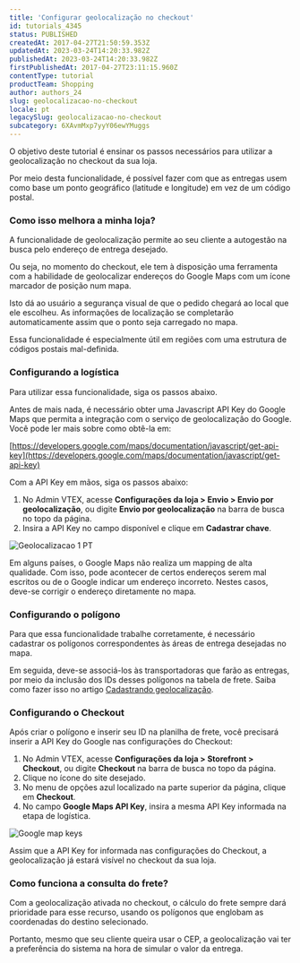 ```yaml
---
title: 'Configurar geolocalização no checkout'
id: tutorials_4345
status: PUBLISHED
createdAt: 2017-04-27T21:50:59.353Z
updatedAt: 2023-03-24T14:20:33.982Z
publishedAt: 2023-03-24T14:20:33.982Z
firstPublishedAt: 2017-04-27T23:11:15.960Z
contentType: tutorial
productTeam: Shopping
author: authors_24
slug: geolocalizacao-no-checkout
locale: pt
legacySlug: geolocalizacao-no-checkout
subcategory: 6XAvmMxp7yyY06ewYMuggs
---
```


O objetivo deste tutorial é ensinar os passos necessários para utilizar a geolocalização no checkout da sua loja. 

Por meio desta funcionalidade, é possível fazer com que as entregas usem como base um ponto geográfico (latitude e longitude) em vez de um código postal.

### Como isso melhora a minha loja?

A funcionalidade de geolocalização permite ao seu cliente a autogestão na busca pelo endereço de entrega desejado. 

Ou seja, no momento do checkout, ele tem à disposição uma ferramenta com a habilidade de geolocalizar endereços do Google Maps com um ícone marcador de posição num mapa. 

Isto dá ao usuário a segurança visual de que o pedido chegará ao local que ele escolheu. As informações de localização se completarão automaticamente assim que o ponto seja carregado no mapa.

Essa funcionalidade é especialmente útil em regiões com uma estrutura de códigos postais mal-definida.

### Configurando a logística

Para utilizar essa funcionalidade, siga os passos abaixo.

Antes de mais nada, é necessário obter uma Javascript API Key do Google Maps que permita a integração com o serviço de geolocalização do Google. Você pode ler mais sobre como obtê-la em:

[https://developers.google.com/maps/documentation/javascript/get-api-key](https://developers.google.com/maps/documentation/javascript/get-api-key)

Com a API Key em mãos, siga os passos abaixo:

1. No Admin VTEX, acesse __Configurações da loja > Envio > Envio por geolocalização__, ou digite __Envio por geolocalização__ na barra de busca no topo da página.
2. Insira a API Key no campo disponível e clique em __Cadastrar chave__.

![Geolocalizacao 1 PT](//images.ctfassets.net/alneenqid6w5/1WnSV74cA82WY8kGscAiy2/68eeec258fd124695047187dc5e15b51/Geolocalizacao_1_PT.png)

<div class="alert alert-info">
Em alguns países, o Google Maps não realiza um mapping de alta qualidade. Com isso, pode acontecer de certos endereços serem mal escritos ou de o Google indicar um endereço incorreto. Nestes casos, deve-se corrigir o endereço diretamente no mapa.
  </div>

### Configurando o polígono

Para que essa funcionalidade trabalhe corretamente, é necessário cadastrar os polígonos correspondentes às áreas de entrega desejadas no mapa. 

Em seguida, deve-se associá-los às transportadoras que farão as entregas, por meio da inclusão dos IDs desses polígonos na tabela de frete. Saiba como fazer isso no artigo [Cadastrando geolocalização](/pt/tutorial/gerenciar-geolocalizacao/).

### Configurando o Checkout

Após criar o polígono e inserir seu ID na planilha de frete, você precisará inserir a API Key do Google nas configurações do Checkout:

1. No Admin VTEX, acesse __Configurações da loja > Storefront > Checkout__, ou digite __Checkout__ na barra de busca no topo da página.
2. Clique no ícone <i class="fas fa-cog" alt="engrenagem azul"></i> do site desejado.
3. No menu de opções azul localizado na parte superior da página, clique em __Checkout__.
4. No campo __Google Maps API Key__, insira a mesma API Key informada na etapa de logística.

![Google map keys](//images.ctfassets.net/alneenqid6w5/5Fly0uJ3DE9SmlK6I1oRNx/31ccb9fd38c90109da5d9dfb9a825c71/google_maps_api_key_pt.PNG)

Assim que a API Key for informada nas configurações do Checkout, a geolocalização já estará visível no checkout da sua loja.

### Como funciona a consulta do frete?

Com a geolocalização ativada no checkout, o cálculo do frete sempre dará prioridade para esse recurso, usando os polígonos que englobam as coordenadas do destino selecionado. 

Portanto, mesmo que seu cliente queira usar o CEP, a geolocalização vai ter a preferência do sistema na hora de simular o valor da entrega. 
